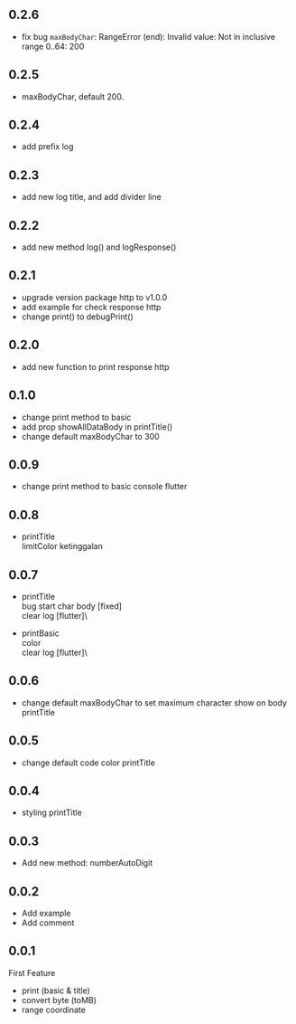 ## 0.2.6

- fix bug `maxBodyChar`: RangeError (end): Invalid value: Not in inclusive range 0..64: 200

## 0.2.5

- maxBodyChar, default 200.

## 0.2.4

- add prefix log

## 0.2.3

- add new log title, and add divider line

## 0.2.2

- add new method log() and logResponse()

## 0.2.1

- upgrade version package http to v1.0.0
- add example for check response http
- change print() to debugPrint()

## 0.2.0

- add new function to print response http

## 0.1.0

- change print method to basic
- add prop showAllDataBody in printTitle()
- change default maxBodyChar to 300

## 0.0.9

- change print method to basic console flutter

## 0.0.8

- printTitle\
  limitColor ketinggalan

## 0.0.7

- printTitle\
  bug start char body [fixed]\
  clear log [flutter]\

- printBasic\
  color\
  clear log [flutter]\

## 0.0.6

- change default maxBodyChar to set maximum character show on body printTitle

## 0.0.5

- change default code color printTitle

## 0.0.4

- styling printTitle

## 0.0.3

- Add new method: numberAutoDigit

## 0.0.2

- Add example
- Add comment

## 0.0.1

First Feature

- print (basic & title)
- convert byte (toMB)
- range coordinate
